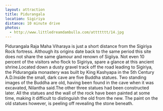 ```yaml
---
layout: attraction
title: Pidurangala
location: Sigiriya
distance: 10 minute drive
photos:
  - http://www.littledreamdambulla.com/attttttt/14.jpg
---
```


Pidurangala Raja Maha Viharaya is just a short distance from the Sigiriya Rock fortress. Although its origins date back to the same period this 
site does not share the same glamour and renown of Sigiiya. Not even 10 percent of the visitors who flock to Sigiriya, spare a glance at this ancient shrine.Located down a dusty gravel track off the road leading to Sigiriya, the Pidurangala monastery was built by King Kashyapa in the 5th 
Century A.D.Inside the small, dark cave are five Buddha statues. Two standing images of the Buddha are old, having been found in the cave when it 
was excavated, Nilantha said.The other three statues had been constructed later. All the statues and the wall of the rock have been painted at 
some time, making it difficult to distinguish the old from the new. The paint on the old statues however, is peeling off revealing the stone 
beneath.

